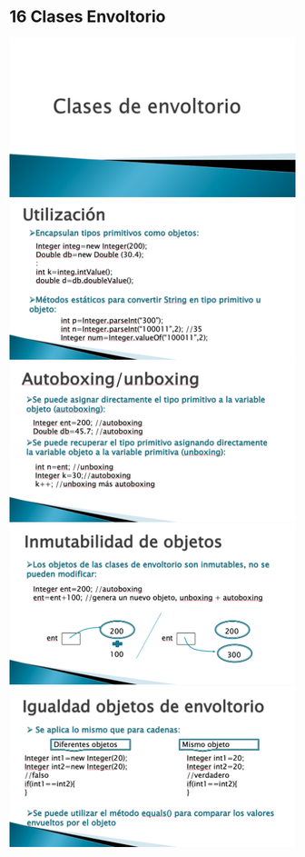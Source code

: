 # 16 Clases Envoltorio

<img src="../images/16-01.png">

<img src="../images/16-02.png">

<img src="../images/16-03.png">

<img src="../images/16-04.png">

<img src="../images/16-05.png">
